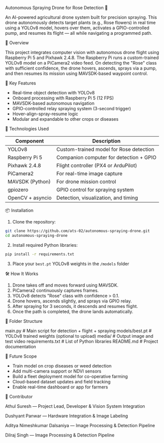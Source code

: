 Autonomous Spraying Drone for Rose Detection 🌹

An AI-powered agricultural drone system built for precision spraying. This drone autonomously detects target plants (e.g., Rose flowers) in real time using a YOLOv8 model, hovers over them, activates a GPIO-controlled pump, and resumes its flight — all while navigating a programmed path.


🚀 Overview

This project integrates computer vision with autonomous drone flight using Raspberry Pi 5 and Pixhawk 2.4.8. The Raspberry Pi runs a custom-trained YOLOv8 model on a PiCamera2 video feed. On detecting the "Rose" class with sufficient confidence, the drone hovers, ascends, sprays via a pump, and then resumes its mission using MAVSDK-based waypoint control.


🧠 Key Features

- Real-time object detection with YOLOv8
- Onboard processing with Raspberry Pi 5 (12 FPS)
- MAVSDK-based autonomous navigation
- GPIO-controlled relay spraying system (3-second trigger)
- Hover-align-spray-resume logic
- Modular and expandable to other crops or diseases



🧰 Technologies Used

| Component         | Description                                  |
|-------------------|----------------------------------------------|
| YOLOv8            | Custom-trained model for Rose detection      |
| Raspberry Pi 5    | Companion computer for detection + GPIO      |
| Pixhawk 2.4.8     | Flight controller (PX4 or ArduPilot)         |
| PiCamera2         | For real-time image capture                  |
| MAVSDK (Python)   | For drone mission control                    |
| gpiozero          | GPIO control for spraying system             |
| OpenCV + asyncio  | Detection, visualization, and timing         |



📦 Installation

1. Clone the repository:
```bash
git clone https://github.com/ats-02/autonomous-spraying-drone.git
cd autonomous-spraying-drone
```

2. Install required Python libraries:
```bash
pip install -r requirements.txt
```

3. Place your `best.pt` YOLOv8 weights in the `/models` folder  
   

🛠️ How It Works

1. Drone takes off and moves forward using MAVSDK.
2. PiCamera2 continuously captures frames.
3. YOLOv8 detects "Rose" class with confidence > 0.1.
4. Drone hovers, ascends slightly, and sprays via GPIO relay.
5. After spraying for 3 seconds, it descends and resumes flight.
6. Once the path is completed, the drone lands automatically.


📁 Folder Structure


main.py               # Main script for detection + flight + spraying
models/best.pt        # YOLOv8 trained weights (optional to upload)
media/                # Output image and test video
requirements.txt      # List of Python libraries
README.md             # Project documentation


🌱 Future Scope

- Train model on crop diseases or weed detection
- Add multi-camera support or NDVI sensors
- Build a fleet deployment model for co-operative farming
- Cloud-based dataset updates and field tracking
- Enable real-time dashboard or app for farmers

👤 Contributor

Athul Suresh — Project Lead, Developer & Vision System Integration

Dushyant Panwar — Hardware Integration & Image Labeling

Aditya Nimeshkumar Dalsaniya — Image Processing & Detection Pipeline

Dilraj Singh — Image Processing & Detection Pipeline




